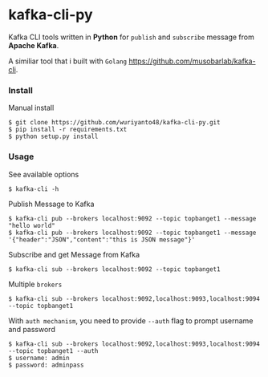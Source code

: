 # kafka-cli-py

Kafka CLI tools written in <b>Python</b> for `publish` and `subscribe` message from <b>Apache Kafka</b>.

A similiar tool that i built with `Golang` https://github.com/musobarlab/kafka-cli.

### Install

Manual install
```shell
$ git clone https://github.com/wuriyanto48/kafka-cli-py.git
$ pip install -r requirements.txt
$ python setup.py install
```

### Usage
See available options
```shell
$ kafka-cli -h
```

Publish Message to Kafka
```shell
$ kafka-cli pub --brokers localhost:9092 --topic topbanget1 --message "hello world"
$ kafka-cli pub --brokers localhost:9092 --topic topbanget1 --message '{"header":"JSON","content":"this is JSON message"}'
```

Subscribe and get Message from Kafka
```shell
$ kafka-cli sub --brokers localhost:9092 --topic topbanget1
```

Multiple `brokers`
```shell
$ kafka-cli sub --brokers localhost:9092,localhost:9093,localhost:9094 --topic topbanget1
```

With `auth mechanism`, you need to provide `--auth` flag to prompt username and password
```shell
$ kafka-cli sub --brokers localhost:9092,localhost:9093,localhost:9094 --topic topbanget1 --auth
$ username: admin
$ password: adminpass
```
